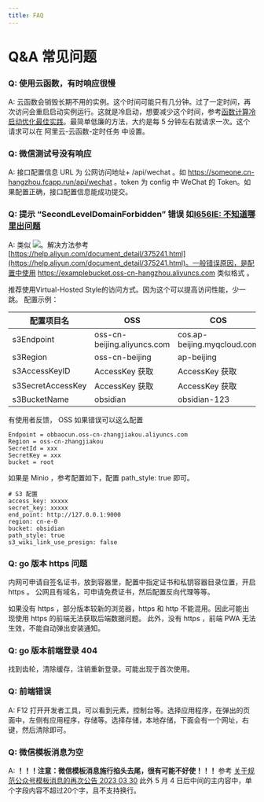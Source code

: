 ```yaml
---
title: FAQ
---
```


# Q&A 常见问题

### Q: 使用云函数，有时响应很慢
A: 云函数会销毁长期不用的实例。这个时间可能只有几分钟。过了一定时间，再次访问会重启启动实例运行。这就是冷启动，想要减少这个时间，参考[函数计算冷启动优化最佳实践](https://help.aliyun.com/document_detail/140338.html)。最简单低廉的方法，大约是每 5 分钟左右就请求一次。这个请求可以在 阿里云-云函数-定时任务 中设置。

### Q: 微信测试号没有响应
A: 接口配置信息 URL 为 公网访问地址+ /api/wechat 。如 https://someone.cn-hangzhou.fcapp.run/api/wechat 。token 为 config 中 WeChat 的 Token。如果配置正确，接口配置信息能成功提交。

### Q: 提示  “SecondLevelDomainForbidden” 错误 如[I656IE: 不知道哪里出问题](https://gitee.com/kkbt/obsidian-csapi/issues/I656IE)
A: 类似
![](https://foruda.gitee.com/images/1670427617474643168/f95aeb1f_5177166.png)。解决方法参考 [https://help.aliyun.com/document_detail/375241.html](https://help.aliyun.com/document_detail/375241.html)。一般错误原因，是配置中使用 https://examplebucket.oss-cn-hangzhou.aliyuncs.com 类似格式 。

推荐使用Virtual-Hosted Style的访问方式。因为这个可以提高访问性能，少一跳。
配置示例：

|配置项目名	|OSS	|COS|
|---|---|---|
|s3Endpoint	|oss-cn-beijing.aliyuncs.com	|cos.ap-beijing.myqcloud.com|
|s3Region	|oss-cn-beijing	|ap-beijing|
|s3AccessKeyID	|AccessKey 获取	|AccessKey 获取|
|s3SecretAccessKey|	AccessKey 获取	|AccessKey 获取|
|s3BucketName|	obsidian	|obsidian-123|

有使用者反馈， OSS 如果错误可以这么配置

```
Endpoint = obbaocun.oss-cn-zhangjiakou.aliyuncs.com
Region = oss-cn-zhangjiakou
SecretId = xxx
SecretKey = xxx
bucket = root
```

如果是 Minio ，参考配置如下，配置 path_style: true 即可。 

```
# S3 配置
access_key: xxxxx
secret_key: xxxxx
end_point: http://127.0.0.1:9000
region: cn-e-0
bucket: obsidian
path_style: true
s3_wiki_link_use_presign: false
```

### Q: go 版本 https 问题

内网可申请自签名证书，放到容器里，配置中指定证书和私钥容器目录位置，开启 https 。
公网且有域名，可申请免费证书，然后配置反向代理等等。

如果没有 https ，部分版本较新的浏览器，https 和 http 不能混用。因此可能出现使用 https 的前端无法获取后端数据问题。
此外，没有 https ，前端 PWA 无法生效，不能自动弹出安装通知。

### Q: go 版本前端登录 404

找到齿轮，清除缓存，注销重新登录。可能出现于首次使用。

### Q: 前端错误
A: F12 打开开发者工具，可以看到元素，控制台等。选择应用程序，在弹出的页面中，左侧有应用程序，存储等。选择存储，本地存储，下面会有一个网址，右键，然后清除即可。

### Q: 微信模板消息为空
A: **！！！注意：微信模板消息施行掐头去尾，很有可能不好使！！！** 参考 [关于规范公众号模板消息的再次公告 2023 03 30](https://developers.weixin.qq.com/community/develop/doc/000a2ae286cdc0f41a8face4c51801?blockType=1&page=14#comment-list) 此外 5 月 4 日后中间的主内容中，单个字段内容不超过20个字，且不支持换行。